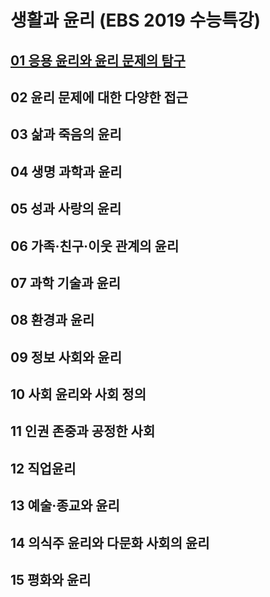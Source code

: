 # 생활과 윤리 (EBS 2019 수능특강)

## [01 응용 윤리와 윤리 문제의 탐구](../../tree/master/01)

## 02 윤리 문제에 대한 다양한 접근

## 03 삶과 죽음의 윤리

## 04 생명 과학과 윤리

## 05 성과 사랑의 윤리

## 06 가족·친구·이웃 관계의 윤리

## 07 과학 기술과 윤리

## 08 환경과 윤리

## 09 정보 사회와 윤리

## 10 사회 윤리와 사회 정의

## 11 인권 존중과 공정한 사회

## 12 직업윤리

## 13 예술·종교와 윤리

## 14 의식주 윤리와 다문화 사회의 윤리

## 15 평화와 윤리